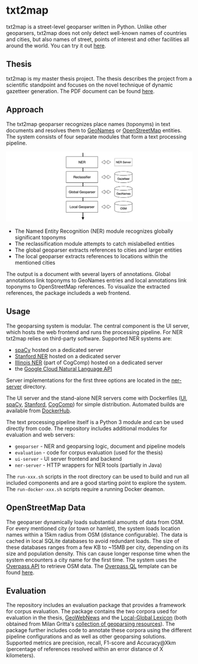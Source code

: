# txt2map

txt2map is a street-level geoparser written in Python. Unlike other geoparsers, txt2map does not only detect well-known names of countries and cities, but also names of street, points of interest and other facilities all around the world. You can try it out [here](http://54.229.3.214). 

## Thesis

txt2map is my master thesis project. The thesis describes the project from a scientific standpoint and focuses on the novel technique of dynamic gazetteer generation. The PDF document can be found [here](thesis.pdf).

## Approach

The txt2map geoparser recognizes place names (toponyms) in text documents and resolves them to [GeoNames](https://www.geonames.org) or [OpenStreetMap](https://www.openstreetmap.org) entities. The system consists of four separate modules that form a text processing pipeline.

![txt2map System Architecture](pipeline.png)

- The Named Entity Recognition (NER) module recognizes globally significant toponyms
- The reclassification module attempts to catch mislabelled entities
- The global geoparser extracts references to cities and larger entities
- The local geoparser extracts references to locations within the mentioned cities

The output is a document with several layers of annotations. Global annotations link toponyms to GeoNames entries and local annotations link toponyms to OpenStreetMap references. To visualize the extracted references, the package includeds a web frontend.

## Usage

The geoparsing system is modular. The central component is the UI server, which hosts the web frontend and runs the processing pipeline. For NER txt2map relies on third-party software. Supported NER systems are:

- [spaCy](https://spacy.io) hosted on a dedicated server
- [Stanford NER](https://nlp.stanford.edu/software/CRF-NER.shtml) hosted on a dedicated server
- [Illinois NER](https://cogcomp.seas.upenn.edu/page/software_view/NETagger) (part of CogComp) hosted on a dedicated server
- the [Google Cloud Natural Language API](https://cloud.google.com/natural-language/)

Server implementations for the first three options are located in the [ner-server](ner-server) directory.

The UI server and the stand-alone NER servers come with Dockerfiles ([UI](Dockerfile), [spaCy](ner-server/spacy/Dockerfile), [Stanford](ner-server/cogcomp/Dockerfile), [CogComp](ner-server/stanford/Dockerfile)) for simple distribution. Automated builds are available from [DockerHub](https://hub.docker.com/repository/docker/ernestoelsaesser/txt2map/general).

The text processing pipeline itself is a Python 3 module and can be used directly from code. The repository includes additional modules for evaluation and web servers:

- `geoparser` - NER and geoparsing logic, document and pipeline models
- `evaluation` - code for corpus evaluation (used for the thesis)
- `ui-server` - UI server frontend and backend
- `ner-server` - HTTP wrappers for NER tools (partially in Java)

The `run-xxx.sh` scripts in the root directory can be used to build and run all included components and are a good starting point to explore the system. The `run-docker-xxx.sh` scripts require a running Docker deamon.

## OpenStreetMap Data

The geoparser dynamically loads substantial amounts of data from OSM. For every mentioned city (or town or hamlet), the system loads location names within a 15km radius from OSM (distance configurable). The data is cached in local SQLite databases to avoid redundant loads. The size of these databases ranges from a few KB to ~15MB per city, depending on its size and population density. This can cause longer response time when the system encounters a city name for the first time. The system uses the [Overpass API](https://wiki.openstreetmap.org/wiki/Overpass_API) to retrieve OSM data. The [Overpass QL](https://wiki.openstreetmap.org/wiki/Overpass_API/Overpass_QL) template can be found [here](geoparser/osm.py#L25). 


## Evaluation

The repository includes an evaluation package that provides a framework for corpus evaluation. The package contains the two corpora used for evaluation in the thesis, [GeoWebNews](https://link.springer.com/article/10.1007/s10579-019-09475-3) and the [Local-Global Lexicon](https://ieeexplore.ieee.org/abstract/document/5447903) (both obtained from Milan Gritta's [collection of geoparsing resources](https://github.com/milangritta/Pragmatic-Guide-to-Geoparsing-Evaluation)). The package further includes code to annotate these corpora using the different pipeline configurations and as well as other geoparsing solutions. Supported metrics are precision, recall, F1-score and Accuracy@Xkm (percentage of references resolved within an error distance of X kilometers).